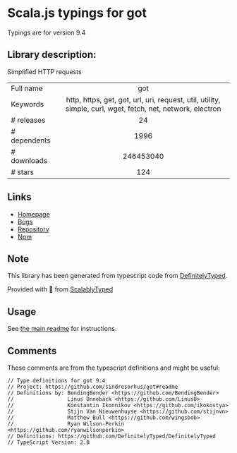 
# Scala.js typings for got

Typings are for version 9.4

## Library description:
Simplified HTTP requests

|                    |                 |
| ------------------ | :-------------: |
| Full name          | got |
| Keywords           | http, https, get, got, url, uri, request, util, utility, simple, curl, wget, fetch, net, network, electron |
| # releases         | 24 |
| # dependents       | 1996 |
| # downloads        | 246453040 |
| # stars            | 124 |

## Links
- [Homepage](https://github.com/sindresorhus/got#readme)
- [Bugs](https://github.com/sindresorhus/got/issues)
- [Repository](https://github.com/sindresorhus/got)
- [Npm](https://www.npmjs.com/package/got)
    


## Note
This library has been generated from typescript code from [DefinitelyTyped](https://definitelytyped.org).

Provided with :purple_heart: from [ScalablyTyped](https://github.com/oyvindberg/ScalablyTyped)

## Usage
See [the main readme](../../readme.md) for instructions.

## Comments

These comments are from the typescript definitions and might be useful:
```
// Type definitions for got 9.4
// Project: https://github.com/sindresorhus/got#readme
// Definitions by: BendingBender <https://github.com/BendingBender>
//                 Linus Unnebäck <https://github.com/LinusU>
//                 Konstantin Ikonnikov <https://github.com/ikokostya>
//                 Stijn Van Nieuwenhuyse <https://github.com/stijnvn>
//                 Matthew Bull <https://github.com/wingsbob>
//                 Ryan Wilson-Perkin <https://github.com/ryanwilsonperkin>
// Definitions: https://github.com/DefinitelyTyped/DefinitelyTyped
// TypeScript Version: 2.8

```

